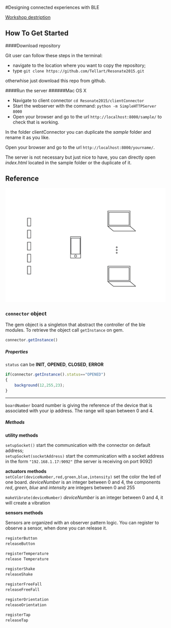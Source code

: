 #Designing connected experiences with BLE 


[Workshop destription](http://resonate.io/2015/education/designing-connected-experiences-with-ble/)


## How To Get Started
####Download repository

Git user can follow these steps in the terminal:

- navigate to the location where you want to copy the repository;
- type ```git clone https://github.com/Tellart/Resonate2015.git```


otherwhise just download this repo from github.

####Run the server
######Mac OS X 
- Navigate to client connector ```cd Resonate2015/clientConnector```
- Start the webserver with the command: ```python -m SimpleHTTPServer 8000```
- Open your browser and go to the url ```http://localhost:8000/sample/``` to check that is working.

In the folder clientConnector you can duplicate the _sample_ folder and rename it as you like. 

Open your browser and go to the url ```http://localhost:8000/yourname/```.


The server is not necessary but just nice to have, you can directly open _index.html_ located in the sample folder or the duplicate of it.

 

## Reference
<p align="center" >
  <img src="serverConnector/system.png" alt="AFNetworking" title="AFNetworking">
</p>



### `connector` object

The gem object is a singleton that abstract the controller of the ble modules. 
To retrieve the object call `getInstance` on gem.

```javascript
connector.getInstance()
```


##### Properties

`status`  can be __INIT__, __OPENED__, __CLOSED__, __ERROR__

```javascript
if(connector.getInstance().status=="OPENED")
{
	background(12,255,23);
}

```
---
`boardNumber` 
board number is giving the reference of the device that is associated with your ip address. The range will span between 0 and 4.



##### Methods
__utility methods__  
 
`setupSocket()` 					 start the communication with the connector on default address;  
`setupSocket(socketAddress)`   start the communication with a socket address in the form `"192.168.1.17:9092"` (the server is receiving on port 9092)  

__actuators methods__   
`setColor(deviceNumber,red,green,blue,intensity)` set the color the led of one board. _deviceNumber_ is an integer between 0 and 4, the components _red_, _green_, _blue_ and _intensity_ are integers between 0 and 255

`makeVibrate(deviceNumber)` _deviceNumber_ is an integer between 0 and 4, it will create a vibration

__sensors methods__ 

Sensors are organized with an observer pattern logic. 
You can register to observe a sensor, when done you can release it.

`registerButton`  
`releaseButton`  

`registerTemperature`  
`release Temperature`

`registerShake`  
`releaseShake`

`registerFreeFall`  
`releaseFreeFall`

`registerOrientation`  
`releaseOrientation`

`registerTap`  
`releaseTap`






